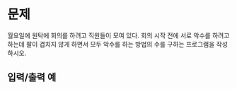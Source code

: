# 문제
월요일에 원탁에 회의를 하려고 직원들이 모여 있다.
회의 시작 전에 서로 악수를 하려고 하는데 팔이 겹치지 않게 하면서 모두 악수를 하는 방법의 수를 구하는 프로그램을 작성하시오.

## 입력/출력 예
